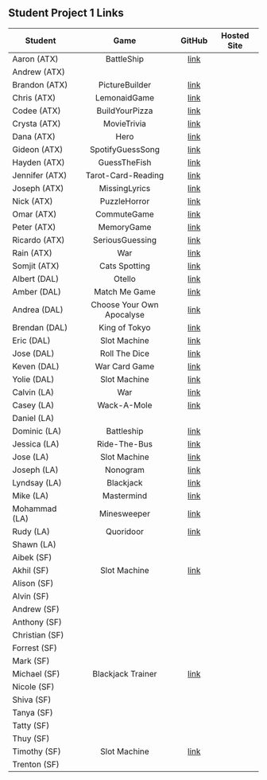 ## Student Project 1 Links

| Student | Game | GitHub | Hosted Site |
|---|:---:|:---:|:---:|
| Aaron (ATX) | BattleShip | [link](https://github.com/AzStowe/Battleship) |  |
| Andrew (ATX) |  |  |  |
| Brandon (ATX) | PictureBuilder | [link](https://github.com/brandonroesler/picture-game) |  |
| Chris (ATX) | LemonaidGame | [link](https://github.com/cwill833/lemonaidGame) |  |
| Codee (ATX) | BuildYourPizza | [link](https://github.com/Codeebk/Pizza-game) |  |
| Crysta (ATX) | MovieTrivia | [link](https://github.com/crystadavis1119/MovieTriviaGame) |  |
| Dana (ATX) | Hero | [link](https://github.com/dhagandev/Unit1BrowserGame) |  |
| Gideon (ATX) | SpotifyGuessSong | [link](https://github.com/gideonibemerejr/Spotify-Guessing-Game) |  |
| Hayden (ATX) | GuessTheFish | [link](https://github.com/Haybradshaw/fish_id_game) |  |
| Jennifer (ATX) | Tarot-Card-Reading | [link](https://github.com/jennynm1010/tarot-card-game) |  |
| Joseph (ATX) | MissingLyrics | [link](https://github.com/emerick23/Project-1) |  |
| Nick (ATX) | PuzzleHorror | [link](https://github.com/Nick-Bueltel/puzzleHorrorGame) |  |
| Omar (ATX) | CommuteGame | [link](https://github.com/omarclzd/commute-game) |  |
| Peter (ATX) | MemoryGame | [link](https://github.com/peet1126/memory-game) |  |
| Ricardo (ATX) | SeriousGuessing | [link](https://github.com/rcrdgrc/A-Serious-Guessing-Game) |  |
| Rain (ATX) | War | [link](https://github.com/RainMirron/War-Card-Game) |  |
| Somjit (ATX) | Cats Spotting | [link](https://github.com/sommeow/SEI-unit-one-project) |  |
| Albert (DAL) | Otello | [link](https://github.com/chung972/SEI-Project-1) |  |
| Amber (DAL) | Match Me Game | [link](https://github.com/BedfordA/Project-One.git) |  |
| Andrea (DAL) | Choose Your Own Apocalyse | [link](https://github.com/aflores94/Choose-Your-Own-Adventure-EMP) |  |
| Brendan (DAL) | King of Tokyo | [link](https://github.com/flubbid/project-king-of-tokyo) |  |
| Eric (DAL) | Slot Machine | [link](https://git.generalassemb.ly/code-v1/Slot-Game) |  |
| Jose (DAL) | Roll The Dice | [link](https://github.com/Pilotmarques/Project-ONE) |  |
| Keven (DAL) | War Card Game | [link](https://git.generalassemb.ly/KMolina/Keven_Molina_Browser_Based_Game) |  |
| Yolie (DAL) | Slot Machine | [link](https://git.generalassemb.ly/yolieloveless/ProjectOne) |  |
| Calvin (LA) | War | [link](https://github.com/calvinfeau/war-game) |  |
| Casey (LA) | Wack-A-Mole | [link](https://github.com/cbrannon123/Project1) |
| Daniel (LA) |  |  |  |
| Dominic (LA) | Battleship | [link](https://github.com/daparducci/battleship) |  |
| Jessica (LA) | Ride-The-Bus | [link](https://github.com/jbokchoi/Ride-the-Bus) |  |
| Jose (LA) | Slot Machine | [link](https://github.com/ambrociojosec/slot-machine-lite) |  |
| Joseph (LA) | Nonogram | [link](https://github.com/JosephCoburn/nonogram-game) |  |
| Lyndsay (LA) | Blackjack | [link](https://github.com/lramberg/Blackjack) |  |
| Mike (LA) | Mastermind | [link](https://github.com/butonemike/gaMastermind) |  |
| Mohammad (LA) | Minesweeper | [link](https://github.com/payam12444/Minesweeper-game) |  |
| Rudy (LA) | Quoridoor | [link](https://git.generalassemb.ly/SEI-CC/SEI-CC-2/blob/master/projects/project-1/p1-links.md) |  |
| Shawn (LA) |  |  |  |
| Aibek (SF) |  |  |  |
| Akhil (SF) | Slot Machine | [link](https://github.com/akhilnn/browser-based-game) |  |
| Alison (SF) |  |  |  |
| Alvin (SF) |  |  |  |
| Andrew (SF) |  |  |  |
| Anthony (SF) |  |  |  |
| Christian (SF) |  |  |  |
| Forrest (SF) |  |  |  |
| Mark (SF) |  |  |  |
| Michael (SF) | Blackjack Trainer | [link](https://github.com/mikebailey-ga/blackjack-trainer) |  |
| Nicole (SF) |  |  |  |
| Shiva (SF) |  |  |  |
| Tanya (SF) |  |  |  |
| Tatty (SF) |  |  |  |
| Thuy (SF) |  |  |  |
| Timothy (SF) | Slot Machine | [link](https://github.com/DesignAway2Play/toTheDarkLord) |  |
| Trenton (SF) |  |  |  |
